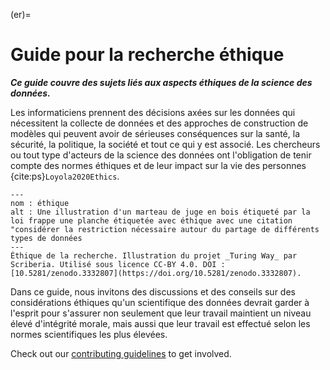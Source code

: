 (er)=
# Guide pour la recherche éthique

***Ce guide couvre des sujets liés aux aspects éthiques de la science des données.***

Les informaticiens prennent des décisions axées sur les données qui nécessitent la collecte de données et des approches de construction de modèles qui peuvent avoir de sérieuses conséquences sur la santé, la sécurité, la politique, la société et tout ce qui y est associé. Les chercheurs ou tout type d'acteurs de la science des données ont l'obligation de tenir compte des normes éthiques et de leur impact sur la vie des personnes {cite:ps}`Loyola2020Ethics`.

```{figure} ../figures/ethics.*
---
nom : éthique
alt : Une illustration d'un marteau de juge en bois étiqueté par la loi frappe une planche étiquetée avec éthique avec une citation "considérer la restriction nécessaire autour du partage de différents types de données
---
Éthique de la recherche. Illustration du projet _Turing Way_ par Scriberia. Utilisé sous licence CC-BY 4.0. DOI : [10.5281/zenodo.3332807](https://doi.org/10.5281/zenodo.3332807).
```

Dans ce guide, nous invitons des discussions et des conseils sur des considérations éthiques qu'un scientifique des données devrait garder à l'esprit pour s'assurer non seulement que leur travail maintient un niveau élevé d'intégrité morale, mais aussi que leur travail est effectué selon les normes scientifiques les plus élevées.

Check out our [contributing guidelines](https://github.com/the-turing-way/the-turing-way/blob/main/CONTRIBUTING.md) to get involved.
